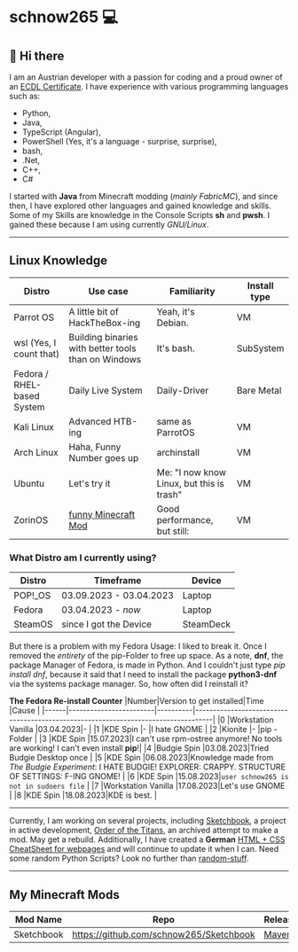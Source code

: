 # schnow265 💻

## 👋 Hi there

I am an Austrian developer with a passion for coding and a proud owner of an [ECDL Certificate](https://icdl.org/). I have experience with various programming languages such as:

* Python,
* Java,
* TypeScript (Angular),
* PowerShell (Yes, it's a language - surprise, surprise),
* bash,
* .Net,
* C++,
* C#

I started with __Java__ from Minecraft modding (*mainly FabricMC*), and since then, I have explored other languages and gained knowledge and skills. Some of my Skills are knowledge in the Console Scripts __sh__ and __pwsh__. I gained these because I am using currently _GNU/Linux_. 

---

## Linux Knowledge

| Distro | Use case | Familiarity | Install type |
| --- | --- | --- | --- |
| Parrot OS | A little bit of HackTheBox-ing | Yeah, it's Debian. | VM |
| wsl (Yes, I count that) | Building binaries with better tools than on Windows | It's bash. | SubSystem |
| Fedora / RHEL-based System | Daily Live System | Daily-Driver | Bare Metal |
| Kali Linux | Advanced HTB-ing | same as ParrotOS | VM |
| Arch Linux | Haha, Funny Number goes up | archinstall | VM |
| Ubuntu | Let's try it | Me: "I now know Linux, but this is trash"  | VM |
| ZorinOS | [funny Minecraft Mod](https://www.curseforge.com/minecraft/mc-mods/vm-computers) | Good performance, but still: | VM |

### What Distro am I currently using?

|Distro |Timeframe              |Device   |
|-------|-----------------------|---------|
|POP!_OS|03.09.2023 - 03.04.2023|Laptop   |
|Fedora |03.04.2023 - _now_     |Laptop   |
|SteamOS|since I got the Device |SteamDeck|

But there is a problem with my Fedora Usage: I liked to break it. Once I removed the *entirety* of the pip-Folder to free up space. As a note, __dnf__, the package Manager of Fedora, is made in Python. And I couldn't just type *pip install dnf*, because it said that I need to install the package **python3-dnf** via the systems package manager. So, how often did I reinstall it?

**The Fedora Re-install Counter**
|Number|Version to get installed|Time      |Cause                                                                              |
|------|------------------------|----------|-----------------------------------------------------------------------------------|
|0     |Workstation Vanilla     |03.04.2023|-                                                                                  |
|1     |KDE Spin                |-         |I hate GNOME                                                                       |
|2     |Kionite                 |-         |pip - Folder                                                                       |
|3     |KDE Spin                |15.07.2023|I can't use rpm-ostree anymore! No tools are working! I can't even install **pip**!|
|4     |Budgie Spin             |03.08.2023|Tried Budgie Desktop once                                                          |
|5     |KDE Spin                |06.08.2023|Knowledge made from *The Budgie Experiment*: I HATE BUDGIE! EXPLORER: CRAPPY. STRUCTURE OF SETTINGS: F-ING GNOME! |
|6     |KDE Spin                |15.08.2023|```user schnow265 is not in sudoers file``` |
|7     |Workstation Vanilla     |17.08.2023|Let's use GNOME                             |
|8     |KDE Spin                |18.08.2023|KDE is best. |

---

Currently, I am working on several projects, including [Sketchbook](https://github.com/schnow265/Sketchbook/), a project in active development, [Order of the Titans](https://github.com/schnow265/Order-of-the-Titans), an archived attempt to make a mod. May get a rebuild. Additionally, I have created a __German__ [HTML + CSS CheatSheet for webpages](https://github.com/schnow265/Cheat-sheet-of-Webpages) and will continue to update it when I can. Need some random Python Scripts? Look no further than [random-stuff](https://github.com/schnow265/random-stuff).

---

## My Minecraft Mods

|Mod Name  |Repo                                   |Releases                                                         |Snapshots                                                        |Modrinth                                       |
|----------|---------------------------------------|-----------------------------------------------------------------|-----------------------------------------------------------------|-----------------------------------------------|
|Sketchbook|https://github.com/schnow265/Sketchbook|[Maven](https://github.com/schnow265/Sketchbook/packages/1838831)|[Maven](https://github.com/schnow265/Sketchbook/packages/1839523)|[Releases](https://modrinth.com/mod/sketchbook)|
